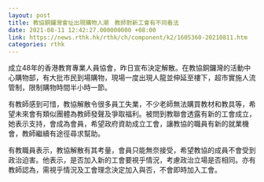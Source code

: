 ```yaml
---
layout: post
title: 教協銅鑼灣會址出現購物人潮　教師對新工會有不同看法
date: 2021-08-11 12:42:27.000000000 +08:00
link: https://news.rthk.hk/rthk/ch/component/k2/1605360-20210811.htm
categories: rthk
---
```


成立48年的香港教育專業人員協會，昨日宣布決定解散。在教協銅鑼灣的活動中心購物部，有大批市民到場購物，現場一度出現人龍並伸延至樓下，超市實施人流管制，限制購物時間半小時一節。

有教師感到可惜，教協解散令很多員工失業，不少老師無法購買教材和教具等，希望未來會有類似團體為教師發聲及爭取福利。被問到教聯會透露有新的工會成立，她表示支持，會成為會員，希望政府資助成立工會，讓教協的職員有新的就業機會，教師繼續有途徑尋求幫助。

有教職員表示，教協解散有其考量，會員只能無奈接受，希望教協的成員不會受到政治迫害。他表示，是否加入新的工會要視乎情況，考慮政治立場是否相同。亦有教師認為，需視乎情況及工會理念決定加入與否，不會即時加入工會。
